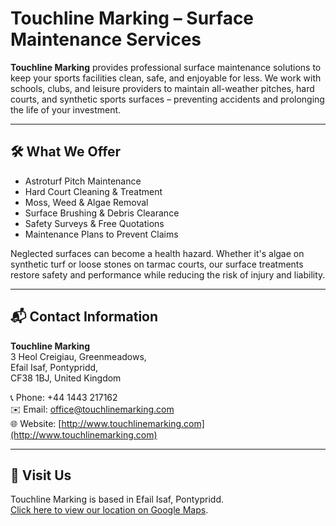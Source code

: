 # Touchline Marking – Surface Maintenance Services

**Touchline Marking** provides professional surface maintenance solutions to keep your sports facilities clean, safe, and enjoyable for less. We work with schools, clubs, and leisure providers to maintain all-weather pitches, hard courts, and synthetic sports surfaces – preventing accidents and prolonging the life of your investment.

---

## 🛠️ What We Offer

- Astroturf Pitch Maintenance  
- Hard Court Cleaning & Treatment  
- Moss, Weed & Algae Removal  
- Surface Brushing & Debris Clearance  
- Safety Surveys & Free Quotations  
- Maintenance Plans to Prevent Claims  

Neglected surfaces can become a health hazard. Whether it's algae on synthetic turf or loose stones on tarmac courts, our surface treatments restore safety and performance while reducing the risk of injury and liability.

---

## 📬 Contact Information

**Touchline Marking**  
3 Heol Creigiau, Greenmeadows,  
Efail Isaf, Pontypridd,  
CF38 1BJ, United Kingdom

📞 Phone: +44 1443 217162  
✉️ Email: [office@touchlinemarking.com](mailto:office@touchlinemarking.com)  
🌐 Website: [http://www.touchlinemarking.com](http://www.touchlinemarking.com)

---

## 🧭 Visit Us

Touchline Marking is based in Efail Isaf, Pontypridd.  
[Click here to view our location on Google Maps](https://maps.app.goo.gl/KwTnZgBqgg6Arjj4A).
